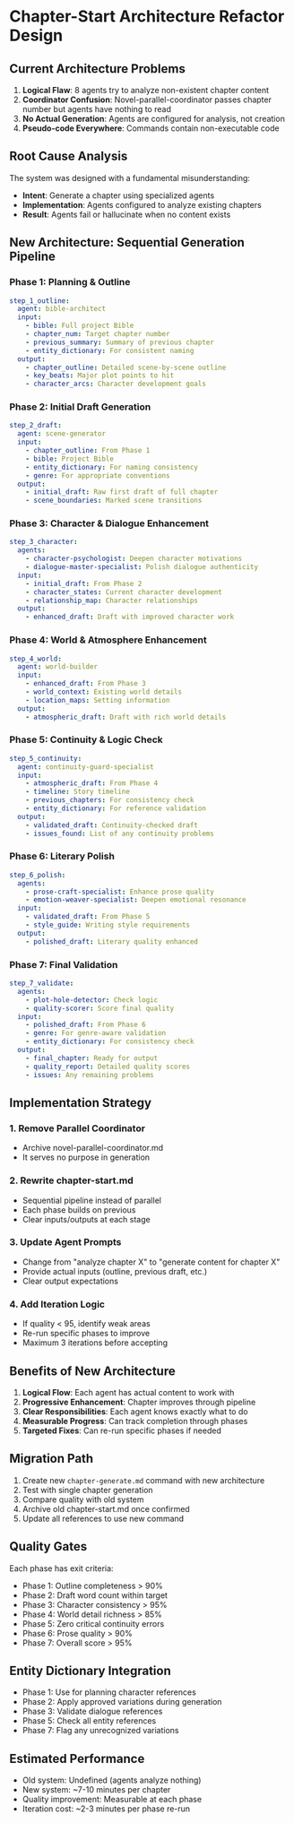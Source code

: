 # Chapter-Start Architecture Refactor Design

## Current Architecture Problems

1. **Logical Flaw**: 8 agents try to analyze non-existent chapter content
2. **Coordinator Confusion**: Novel-parallel-coordinator passes chapter number but agents have nothing to read
3. **No Actual Generation**: Agents are configured for analysis, not creation
4. **Pseudo-code Everywhere**: Commands contain non-executable code

## Root Cause Analysis

The system was designed with a fundamental misunderstanding:
- **Intent**: Generate a chapter using specialized agents
- **Implementation**: Agents configured to analyze existing chapters
- **Result**: Agents fail or hallucinate when no content exists

## New Architecture: Sequential Generation Pipeline

### Phase 1: Planning & Outline
```yaml
step_1_outline:
  agent: bible-architect
  input:
    - bible: Full project Bible
    - chapter_num: Target chapter number
    - previous_summary: Summary of previous chapter
    - entity_dictionary: For consistent naming
  output:
    - chapter_outline: Detailed scene-by-scene outline
    - key_beats: Major plot points to hit
    - character_arcs: Character development goals
```

### Phase 2: Initial Draft Generation
```yaml
step_2_draft:
  agent: scene-generator
  input:
    - chapter_outline: From Phase 1
    - bible: Project Bible
    - entity_dictionary: For naming consistency
    - genre: For appropriate conventions
  output:
    - initial_draft: Raw first draft of full chapter
    - scene_boundaries: Marked scene transitions
```

### Phase 3: Character & Dialogue Enhancement
```yaml
step_3_character:
  agents:
    - character-psychologist: Deepen character motivations
    - dialogue-master-specialist: Polish dialogue authenticity
  input:
    - initial_draft: From Phase 2
    - character_states: Current character development
    - relationship_map: Character relationships
  output:
    - enhanced_draft: Draft with improved character work
```

### Phase 4: World & Atmosphere Enhancement
```yaml
step_4_world:
  agent: world-builder
  input:
    - enhanced_draft: From Phase 3
    - world_context: Existing world details
    - location_maps: Setting information
  output:
    - atmospheric_draft: Draft with rich world details
```

### Phase 5: Continuity & Logic Check
```yaml
step_5_continuity:
  agent: continuity-guard-specialist
  input:
    - atmospheric_draft: From Phase 4
    - timeline: Story timeline
    - previous_chapters: For consistency check
    - entity_dictionary: For reference validation
  output:
    - validated_draft: Continuity-checked draft
    - issues_found: List of any continuity problems
```

### Phase 6: Literary Polish
```yaml
step_6_polish:
  agents:
    - prose-craft-specialist: Enhance prose quality
    - emotion-weaver-specialist: Deepen emotional resonance
  input:
    - validated_draft: From Phase 5
    - style_guide: Writing style requirements
  output:
    - polished_draft: Literary quality enhanced
```

### Phase 7: Final Validation
```yaml
step_7_validate:
  agents:
    - plot-hole-detector: Check logic
    - quality-scorer: Score final quality
  input:
    - polished_draft: From Phase 6
    - genre: For genre-aware validation
    - entity_dictionary: For consistency check
  output:
    - final_chapter: Ready for output
    - quality_report: Detailed quality scores
    - issues: Any remaining problems
```

## Implementation Strategy

### 1. Remove Parallel Coordinator
- Archive novel-parallel-coordinator.md
- It serves no purpose in generation

### 2. Rewrite chapter-start.md
- Sequential pipeline instead of parallel
- Each phase builds on previous
- Clear inputs/outputs at each stage

### 3. Update Agent Prompts
- Change from "analyze chapter X" to "generate content for chapter X"
- Provide actual inputs (outline, previous draft, etc.)
- Clear output expectations

### 4. Add Iteration Logic
- If quality < 95, identify weak areas
- Re-run specific phases to improve
- Maximum 3 iterations before accepting

## Benefits of New Architecture

1. **Logical Flow**: Each agent has actual content to work with
2. **Progressive Enhancement**: Chapter improves through pipeline
3. **Clear Responsibilities**: Each agent knows exactly what to do
4. **Measurable Progress**: Can track completion through phases
5. **Targeted Fixes**: Can re-run specific phases if needed

## Migration Path

1. Create new `chapter-generate.md` command with new architecture
2. Test with single chapter generation
3. Compare quality with old system
4. Archive old chapter-start.md once confirmed
5. Update all references to use new command

## Quality Gates

Each phase has exit criteria:
- Phase 1: Outline completeness > 90%
- Phase 2: Draft word count within target
- Phase 3: Character consistency > 95%
- Phase 4: World detail richness > 85%
- Phase 5: Zero critical continuity errors
- Phase 6: Prose quality > 90%
- Phase 7: Overall score > 95%

## Entity Dictionary Integration

- Phase 1: Use for planning character references
- Phase 2: Apply approved variations during generation
- Phase 3: Validate dialogue references
- Phase 5: Check all entity references
- Phase 7: Flag any unrecognized variations

## Estimated Performance

- Old system: Undefined (agents analyze nothing)
- New system: ~7-10 minutes per chapter
- Quality improvement: Measurable at each phase
- Iteration cost: ~2-3 minutes per phase re-run